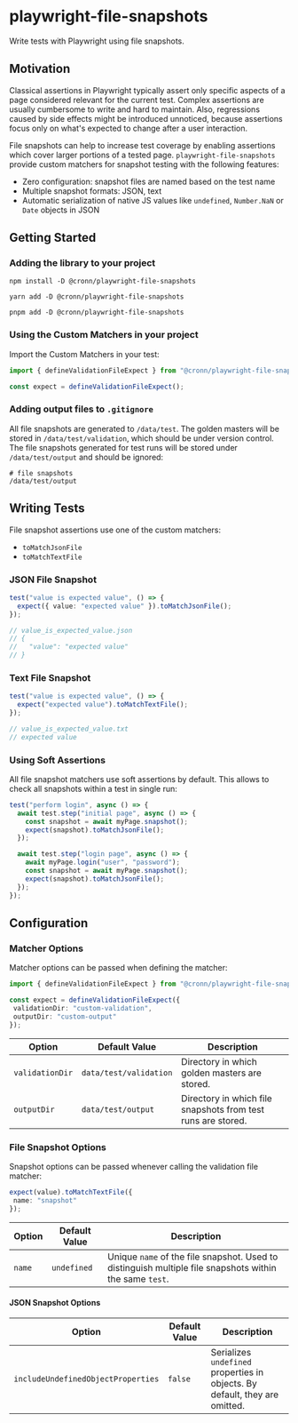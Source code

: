 # playwright-file-snapshots

Write tests with Playwright using file snapshots.

## Motivation

Classical assertions in Playwright typically assert only specific aspects of a page considered relevant for the current test. Complex assertions are usually cumbersome to write and hard to maintain. Also, regressions caused by side effects might be introduced unnoticed, because assertions focus only on what's expected to change after a user interaction.

File snapshots can help to increase test coverage by enabling assertions which cover larger portions of a tested page. `playwright-file-snapshots` provide custom matchers for snapshot testing with the following features:

- Zero configuration: snapshot files are named based on the test name
- Multiple snapshot formats: JSON, text
- Automatic serialization of native JS values like `undefined`, `Number.NaN` or
  `Date` objects in JSON

## Getting Started

### Adding the library to your project

```shell
npm install -D @cronn/playwright-file-snapshots
```

```shell
yarn add -D @cronn/playwright-file-snapshots
```

```shell
pnpm add -D @cronn/playwright-file-snapshots
```

### Using the Custom Matchers in your project

Import the Custom Matchers in your test:

```ts
import { defineValidationFileExpect } from "@cronn/playwright-file-snapshots";

const expect = defineValidationFileExpect();
```

### Adding output files to `.gitignore`

All file snapshots are generated to `/data/test`. The golden masters will be
stored in `/data/test/validation`, which should be under version control. The
file snapshots generated for test runs will be stored under
`/data/test/output` and should be ignored:

```gitignore
# file snapshots
/data/test/output
```

## Writing Tests

File snapshot assertions use one of the custom matchers:

- `toMatchJsonFile`
- `toMatchTextFile`

### JSON File Snapshot

```ts
test("value is expected value", () => {
  expect({ value: "expected value" }).toMatchJsonFile();
});

// value_is_expected_value.json
// {
//   "value": "expected value"
// }
```

### Text File Snapshot

```ts
test("value is expected value", () => {
  expect("expected value").toMatchTextFile();
});

// value_is_expected_value.txt
// expected value
```

### Using Soft Assertions

All file snapshot matchers use soft assertions by default. This allows to check all snapshots within a test in single run:

```ts
test("perform login", async () => {
  await test.step("initial page", async () => {
    const snapshot = await myPage.snapshot();
    expect(snapshot).toMatchJsonFile();
  });

  await test.step("login page", async () => {
    await myPage.login("user", "password");
    const snapshot = await myPage.snapshot();
    expect(snapshot).toMatchJsonFile();
  });
});
```

## Configuration

### Matcher Options

Matcher options can be passed when defining the matcher:

 ```ts
import { defineValidationFileExpect } from "@cronn/playwright-file-snapshots";

const expect = defineValidationFileExpect({
  validationDir: "custom-validation",
  outputDir: "custom-output"
});
```

| Option          | Default Value          | Description                                                                               |
|-----------------|------------------------|-------------------------------------------------------------------------------------------|
| `validationDir` | `data/test/validation` | Directory in which golden masters are stored.                                             |
| `outputDir`     | `data/test/output`     | Directory in which file snapshots from test runs are stored.                              |


### File Snapshot Options

Snapshot options can be passed whenever calling the validation file matcher:

 ```ts
expect(value).toMatchTextFile({
  name: "snapshot"
});
```

| Option                             | Default Value | Description                                                                                               |
|------------------------------------|---------------|-----------------------------------------------------------------------------------------------------------|
| `name`                             | `undefined`   | Unique `name` of the file snapshot. Used to distinguish multiple file snapshots within the same `test`.   |

#### JSON Snapshot Options

| Option                             | Default Value | Description                                                                                            |
|------------------------------------|---------------|--------------------------------------------------------------------------------------------------------|
| `includeUndefinedObjectProperties` | `false`       | Serializes `undefined` properties in objects. By default, they are omitted.                |
